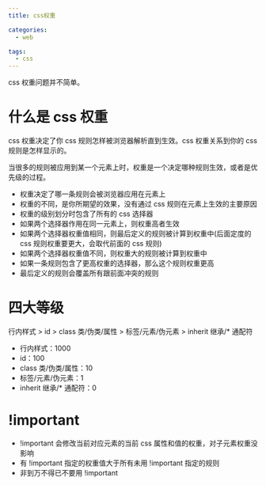 ```yaml
---
title: css权重

categories:
  - web

tags:
  - css
---
```


css 权重问题并不简单。

<!-- more -->

# 什么是 css 权重

css 权重决定了你 css 规则怎样被浏览器解析直到生效。css 权重关系到你的 css 规则是怎样显示的。

当很多的规则被应用到某一个元素上时，权重是一个决定哪种规则生效，或者是优先级的过程。

* 权重决定了哪一条规则会被浏览器应用在元素上
* 权重的不同，是你所期望的效果，没有通过 css 规则在元素上生效的主要原因
* 权重的级别划分时包含了所有的 css 选择器
* 如果两个选择器作用在同一元素上，则权重高者生效
* 如果两个选择器权重值相同，则最后定义的规则被计算到权重中(后面定度的 css 规则权重要更大，会取代前面的 css 规则)
* 如果两个选择器权重值不同，则权重大的规则被计算到权重中
* 如果一条规则包含了更高权重的选择器，那么这个规则权重更高
* 最后定义的规则会覆盖所有跟前面冲突的规则

# 四大等级

行内样式 > id > class 类/伪类/属性 > 标签/元素/伪元素 > inherit 继承/* 通配符

* 行内样式：1000
* id：100
* class 类/伪类/属性：10
* 标签/元素/伪元素：1
* inherit 继承/* 通配符：0

# !important

* !important 会修改当前对应元素的当前 css 属性和值的权重，对子元素权重没影响
* 有 !important 指定的权重值大于所有未用 !important 指定的规则
* 非到万不得已不要用 !important
